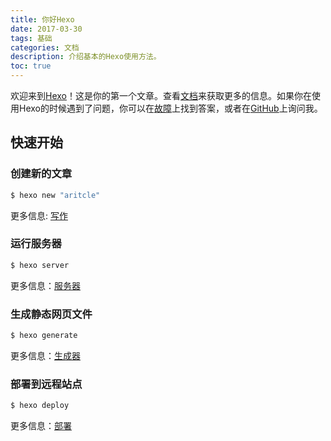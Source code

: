 ```yaml
---
title: 你好Hexo
date: 2017-03-30
tags: 基础
categories: 文档
description: 介绍基本的Hexo使用方法。
toc: true
---
```


欢迎来到[Hexo](https://hexo.io/)！这是你的第一个文章。查看[文档](https://hexo.io/docs/)来获取更多的信息。如果你在使用Hexo的时候遇到了问题，你可以在[故障](https://hexo.io/docs/troubleshooting.html)上找到答案，或者在[GitHub](https://github.com/hexojs/hexo/issues)上询问我。

## 快速开始

### 创建新的文章

``` bash
$ hexo new "aritcle"
```

更多信息: [写作](https://hexo.io/docs/writing.html)

### 运行服务器

``` bash
$ hexo server
```

更多信息：[服务器](https://hexo.io/docs/server.html)

### 生成静态网页文件

``` bash
$ hexo generate
```

更多信息：[生成器](https://hexo.io/docs/generating.html)

### 部署到远程站点

``` bash
$ hexo deploy
```

更多信息：[部署](https://hexo.io/docs/deployment.html)

